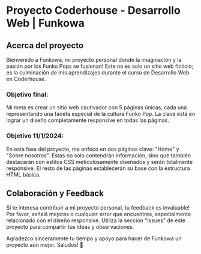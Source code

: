 # Proyecto Coderhouse - Desarrollo Web | Funkowa

## Acerca del proyecto
Bienvenido a Funkowa, mi proyecto personal donde la imaginación y la pasión por los Funko Pops se fusionan! Este no es solo un sitio web ficticio; es la culminación de mis aprendizajes durante el curso de Desarrollo Web en Coderhouse.

### Objetivo final:
Mi meta es crear un sitio web cautivador con 5 páginas únicas, cada una representando una faceta especial de la cultura Funko Pop. La clave está en lograr un diseño completamente responsive en todas las páginas.

### Objetivo 11/1/2024:
En esta fase del proyecto, me enfoco en dos páginas clave: "Home" y "Sobre nosotros". Estas no solo contendrán información, sino que también destacarán con estilos CSS meticulosamente diseñados y serán totalmente responsive. El resto de las páginas establecerán su base con la estructura HTML básica.

## Colaboración y Feedback
Si te interesa contribuir a mi proyecto personal, tu feedback es invaluable! Por favor, señalá mejoras o cualquier error que encuentres, especialmente relacionado con el diseño responsive. Utiliza la sección "Issues" de este proyecto para compartir tus ideas y observaciones.

Agradezco sinceramente tu tiempo y apoyo para hacer de Funkowa un proyecto aún mejor. Saludos! 👋